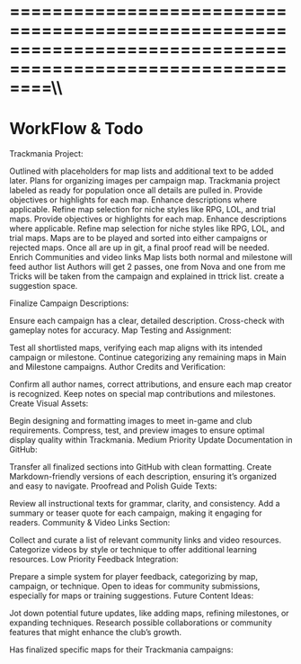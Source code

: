 ============================================================================================================\\\
==================================================
WorkFlow & Todo
==================================================

Trackmania Project:

Outlined with placeholders for map lists and additional text to be added later.
Plans for organizing images per campaign map.
Trackmania project labeled as ready for population once all details are pulled in.
Provide objectives or highlights for each map.
Enhance descriptions where applicable.
Refine map selection for niche styles like
RPG, LOL, and trial maps.
Provide objectives or highlights for each map.
Enhance descriptions where applicable.
Refine map selection for niche styles like RPG, LOL, and trial maps.
Maps are to be played and sorted into either campaigns or rejected maps.
Once all are up in git, a final proof read will be needed.
Enrich Communities and video links
Map lists both normal and milestone will feed author list
Authors will get 2 passes, one from Nova and one from me
Tricks will be taken from the campaign and explained in ttrick list.
create a suggestion space.

Finalize Campaign Descriptions:

Ensure each campaign has a clear, detailed description.
Cross-check with gameplay notes for accuracy.
Map Testing and Assignment:

Test all shortlisted maps, verifying each map aligns with its intended campaign or milestone.
Continue categorizing any remaining maps in Main and Milestone campaigns.
Author Credits and Verification:

Confirm all author names, correct attributions, and ensure each map creator is recognized.
Keep notes on special map contributions and milestones.
Create Visual Assets:

Begin designing and formatting images to meet in-game and club requirements.
Compress, test, and preview images to ensure optimal display quality within Trackmania.
Medium Priority
Update Documentation in GitHub:

Transfer all finalized sections into GitHub with clean formatting.
Create Markdown-friendly versions of each description, ensuring it’s organized and easy to navigate.
Proofread and Polish Guide Texts:

Review all instructional texts for grammar, clarity, and consistency.
Add a summary or teaser quote for each campaign, making it engaging for readers.
Community & Video Links Section:

Collect and curate a list of relevant community links and video resources.
Categorize videos by style or technique to offer additional learning resources.
Low Priority
Feedback Integration:

Prepare a simple system for player feedback, categorizing by map, campaign, or technique.
Open to ideas for community submissions, especially for maps or training suggestions.
Future Content Ideas:

Jot down potential future updates, like adding maps, refining milestones, or expanding techniques.
Research possible collaborations or community features that might enhance the club’s growth.


Has finalized specific maps for their Trackmania campaigns: